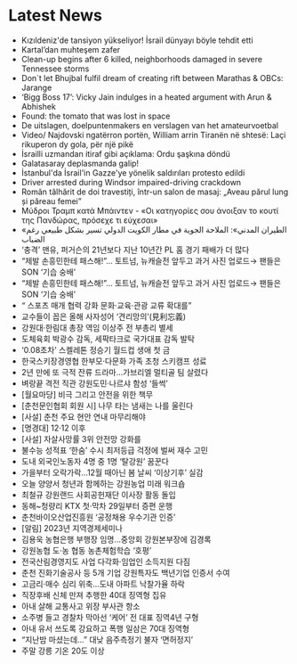 # Latest News
-  Kızıldeniz'de tansiyon yükseliyor! İsrail dünyayı böyle tehdit etti
-  Kartal’dan muhteşem zafer
-  Clean-up begins after 6 killed, neighborhoods damaged in severe Tennessee storms
-  Don`t let Bhujbal fulfil dream of creating rift between Marathas & OBCs: Jarange
-  ‘Bigg Boss 17’: Vicky Jain indulges in a heated argument with Arun & Abhishek
-  Found: the tomato that was lost in space
-  De uitslagen, doelpuntenmakers en verslagen van het amateurvoetbal
-  Video/ Najdovski ngatërron portën, William arrin Tiranën në shtesë: Laçi rikuperon dy gola, për një pikë
-  İsrailli uzmandan itiraf gibi açıklama: Ordu şaşkına döndü
-  Galatasaray deplasmanda galip!
-  İstanbul'da İsrail'in Gazze'ye yönelik saldırıları protesto edildi
-  Driver arrested during Windsor impaired-driving crackdown
-  Român tâlhărit de doi travestiți, într-un salon de masaj: „Aveau părul lung și păreau femei”
-  Μύδροι Τραμπ κατά Μπάιντεν - «Οι κατηγορίες σου άνοιξαν το κουτί της Πανδώρας, πρόσεχε τι εύχεσαι»
-  «الطيران المدني»: الملاحة الجوية في مطار الكويت الدولي تسير بشكل طبيعي رغم الضباب
-  ‘충격’ 맨유, 퍼거슨의 21년보다 지난 10년간 PL 홈 경기 패배가 더 많다
-  “제발 손흥민한테 패스해!”... 토트넘, 뉴캐슬전 앞두고 과거 사진 업로드→ 팬들은 SON ‘기습 숭배’
-  “제발 손흥민한테 패스해!”... 토트넘, 뉴캐슬전 앞두고 과거 사진 업로드→ 팬들은 SON ‘기습 숭배’
-  “ 스포츠 매개 협력 강화 문화·교육·관광 교류 확대를”
-  교수들이 꼽은 올해 사자성어 ‘견리망의’(見利忘義)
-  강원대·한림대 총장 역임 이상주 전 부총리 별세
-  도체육회 박광수 감독, 세팍타크로 국가대표 감독 발탁
-  ‘0.08초차’ 스켈레톤 정승기 월드컵 생애 첫 금
-  한국스키장경영협 한부모·다문화 가족 초청 스키캠프 성료
-  2년 만에 또 극적 잔류 드라마…가브리엘 멀티골 팀 살렸다
-  벼랑끝 격전 직관 강원도민·나르샤 함성 ‘들썩’
-  [월요마당] 비극 그리고 안전을 위한 책무
-  [춘천문인협회 회원 시] 나무 타는 냄새는 나를 울린다
-  [사설] 춘천 주요 현안 연내 마무리해야
-  [명경대] 12·12 이후
-  [사설] 자살사망률 3위 안전망 강화를
-  불수능 성적표 ‘한숨’ 수시 최저등급 걱정에 벌써 재수 고민
-  도내 외국인노동자 4명 중 1명 ‘탈강원’ 꿈꾼다
-  가을부터 오락가락…12월 때아닌 봄 날씨 ‘이상기후’ 실감
-  오늘 양양서 청년과 함께하는 강원농업 미래 워크숍
-  최철규 강원랜드 사회공헌재단 이사장 활동 돌입
-  동해~청량리 KTX 첫·막차 29일부터 증편 운행
-  춘천바이오산업진흥원 ‘공정채용 우수기관 인증’
-  [알림] 2023년 지역경제세미나
-  김용욱 농협은행 부행장 임명…중앙회 강원본부장에 김경록
-  강원농협 도·농 협동 농촌체험학습 ‘호평’
-  전국산림경영지도 사업 다각화·임업인 소득지원 다짐
-  춘천 진화기술공사 등 5개 기업 강원특자도 백년기업 인증서 수여
-  고금리·매수 심리 위축…도내 아파트 낙찰가율 하락
-  직장후배 신체 만져 추행한 40대 징역형 집유
-  아내 살해 교통사고 위장 부사관 항소
-  소주병 들고 경찰차 막아선 ‘케어’ 전 대표 징역4년 구형
-  아내 유서 쓰도록 강요하고 폭행 일삼은 70대 징역형
-  “지난밤 마셨는데…” 대낮 음주측정기 불자 ‘면허정지’
-  주말 강릉 기온 20도 이상
